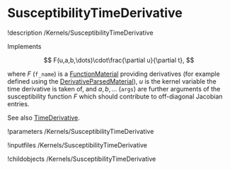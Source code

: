# SusceptibilityTimeDerivative
!description /Kernels/SusceptibilityTimeDerivative

Implements

$$
F(u,a,b,\dots)\cdot\frac{\partial u}{\partial t},
$$

where $F$ (`f_name`) is a [FunctionMaterial](/FunctionMaterials.md) providing derivatives
(for example defined using the [DerivativeParsedMaterial](/DerivativeParsedMaterial.md)),
$u$ is the kernel variable the time derivative is taken of, and $a, b, \dots$ (`args`)
are further arguments of the susceptibility function $F$ which should contribute to
off-diagonal Jacobian entries.

See also [TimeDerivative](/TimeDerivative.md).

!parameters /Kernels/SusceptibilityTimeDerivative

!inputfiles /Kernels/SusceptibilityTimeDerivative

!childobjects /Kernels/SusceptibilityTimeDerivative
